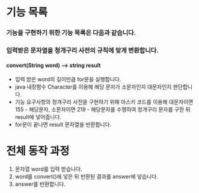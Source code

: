 # 기능 목록
### 기능을 구현하기 위한 기능 목록은 다음과 같습니다.

### 입력받은 문자열을 청개구리 사전의 규칙에 맞게 변환합니다.
#### convert(String word) --> string result  
- 입력 받은 word의 길이만큼 for문을 실행합니다.
- java 내장함수 Character를 이용해 해당 문자가 소문자인지 대문자인지 판단합니다.  
- 기능 요구사항의 청개구리 사전을 구현하기 위해 아스키 코드를 이용해 대문자이면 155 - 해당문자, 소문자이면 219 - 해당문자를 수행하여 청개구리 문자를 구한 뒤 result에 넣어줍니다.
- for문이 끝나면 result 문자열을 반환합니다.

# 전체 동작 과정
1. 문자열 word를 입력 받습니다.
2. word를 convert()에 넣은 뒤 반환된 결과를 answer에 넣습니다.
3. answer를 반환합니다.